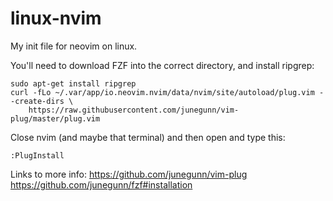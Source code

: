 # linux-nvim
My init file for neovim on linux.

You'll need to download FZF into the correct directory, and install ripgrep:
```
sudo apt-get install ripgrep
curl -fLo ~/.var/app/io.neovim.nvim/data/nvim/site/autoload/plug.vim --create-dirs \
    https://raw.githubusercontent.com/junegunn/vim-plug/master/plug.vim
```
Close nvim (and maybe that terminal) and then open and type this:
```
:PlugInstall
```

Links to more info:
https://github.com/junegunn/vim-plug
https://github.com/junegunn/fzf#installation
